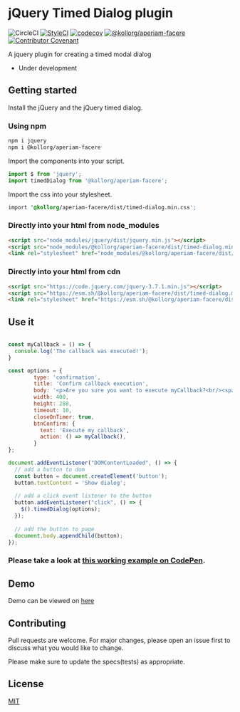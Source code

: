 # jQuery Timed Dialog plugin

![CircleCI](https://img.shields.io/circleci/build/github/kollorg/aperiam-facere?style=flat-square) [![StyleCI](https://github.styleci.io/repos/223728463/shield?branch=master)](https://github.styleci.io/repos/223728463) [![codecov](https://codecov.io/gh/kollorg/aperiam-facere/branch/master/graph/badge.svg)](https://codecov.io/gh/kollorg/aperiam-facere) [![@kollorg/aperiam-facere](https://snyk.io/advisor/npm-package/@kollorg/aperiam-facere/badge.svg)](https://snyk.io/advisor/npm-package/@kollorg/aperiam-facere) [![Contributor Covenant](https://img.shields.io/badge/Contributor%20Covenant-v2.0%20adopted-ff69b4.svg)](CODE_OF_CONDUCT.md)

A jquery plugin for creating a timed modal dialog

* Under development

## Getting started

Install the jQuery and the jQuery timed dialog.

### Using npm

```bash
npm i jquery
npm i @kollorg/aperiam-facere
```

Import the components into your script.

```js
import $ from 'jquery';
import timedDialog from '@kollorg/aperiam-facere';
```

Import the css into your stylesheet.

```css
import '@kollorg/aperiam-facere/dist/timed-dialog.min.css';
```

### Directly into your html from node_modules

```html
<script src="node_modules/jquery/dist/jquery.min.js"></script>
<script src="node_modules/@kollorg/aperiam-facere/dist/timed-dialog.min.js"></script>
<link rel="stylesheet" href="node_modules/@kollorg/aperiam-facere/dist/timed-dialog.min.css" />
```

### Directly into your html from cdn
```html
<script src="https://code.jquery.com/jquery-3.7.1.min.js"></script>
<script src="https://esm.sh/@kollorg/aperiam-facere/dist/timed-dialog.min.js"></script>
<link rel="stylesheet" href="https://esm.sh/@kollorg/aperiam-facere/dist/timed-dialog.min.css" />
```

## Use it

```js

const myCallback = () => {
  console.log('The callback was executed!');
}

const options = {
        type: 'confirmation',
        title: 'Confirm callback execution',
        body: '<p>Are you sure you want to execute myCallback?<br/><span style="font-size: 12px; padding:10px 0;">Check the console</span></p>',
        width: 400,
        height: 280,
        timeout: 10,
        closeOnTimer: true,
        btnConfirm: {
          text: 'Execute my callback',
          action: () => myCallback(),
        }
};

document.addEventListener("DOMContentLoaded", () => {
  // add a button to dom
  const button = document.createElement('button');
  button.textContent = 'Show dialog';
  
  // add a click event listener to the button
  button.addEventListener("click", () => {
    $().timedDialog(options);
  });
  
  // add the button to page
  document.body.appendChild(button);
});
```

### **Please take a look at [this working example on  CodePen](https://codepen.io/armino-dev/pen/zYbjdJw).**

## Demo

Demo can be viewed on [here](https://armino-dev.github.io/jquery-timed-dialog/demo/)


## Contributing
Pull requests are welcome. For major changes, please open an issue first to discuss what you would like to change.

Please make sure to update the specs(tests) as appropriate.

## License
[MIT](LICENSE)

